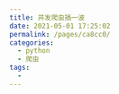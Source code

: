 ```yaml
---
title: 并发爬虫搞一波
date: 2021-05-01 17:25:02
permalink: /pages/ca8cc0/
categories:
  - python
  - 爬虫
tags:
  - 
---
```

